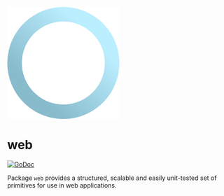 ![](icon.svg)

# web

[![GoDoc](https://godoc.org/github.com/ljpx/web?status.svg)](https://godoc.org/github.com/ljpx/web)

Package `web` provides a structured, scalable and easily unit-tested set of
primitives for use in web applications.
